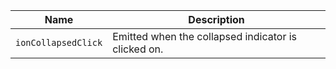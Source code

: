 
| Name | Description |
| --- | --- |
| `ionCollapsedClick` | Emitted when the collapsed indicator is clicked on. |

